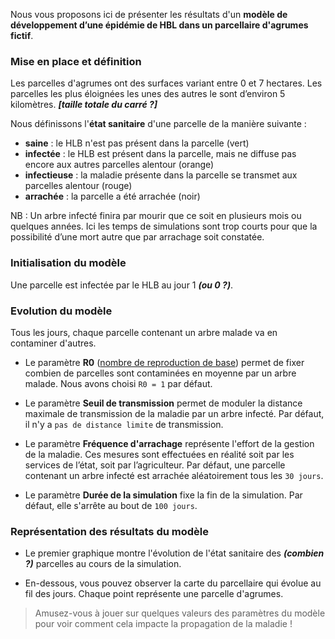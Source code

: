 Nous vous proposons ici de présenter les résultats d'un **modèle de développement d’une épidémie de HBL dans un parcellaire d'agrumes fictif**. 

### Mise en place et définition

Les parcelles d'agrumes ont des surfaces variant entre 0 et 7 hectares.
Les parcelles les plus éloignées les unes des autres le sont d’environ 5 kilomètres. 
***[taille totale du carré ?]***

Nous définissons l'**état sanitaire** d'une parcelle de la manière suivante :

- **saine** : le HLB n'est pas présent dans la parcelle (vert)
- **infectée** : le HLB est présent dans la parcelle, mais ne diffuse pas encore aux autres parcelles alentour (orange)
- **infectieuse** : la maladie présente dans la parcelle se transmet aux parcelles alentour (rouge)
- **arrachée** : la parcelle a été arrachée (noir)

NB : Un arbre infecté finira par mourir que ce soit en plusieurs mois ou quelques années. 
Ici les temps de simulations sont trop courts pour que la possibilité d’une mort autre que par arrachage soit constatée.


### Initialisation du modèle

Une parcelle est infectée par le HLB au jour 1 ***(ou 0 ?)***.


### Evolution du modèle

Tous les jours, chaque parcelle contenant un arbre malade va en contaminer d'autres. 

- Le paramètre **R0** ([nombre de reproduction de base](https://fr.wikipedia.org/wiki/Nombre_de_reproduction_de_base)) permet de fixer combien de parcelles sont contaminées en moyenne par un arbre malade. Nous avons choisi `R0 = 1` par défaut.

- Le paramètre **Seuil de transmission** permet de moduler la distance maximale de transmission de la maladie par un arbre infecté. Par défaut, il n'y a `pas de distance limite` de transmission.

- Le paramètre **Fréquence d'arrachage** représente l'effort de la gestion de la maladie. Ces mesures sont effectuées en réalité soit par les services de l’état, soit par l’agriculteur. Par défaut, une parcelle contenant un arbre infecté est arrachée aléatoirement tous les `30 jours`.

- Le paramètre **Durée de la simulation** fixe la fin de la simulation. Par défaut, elle s'arrête au bout de `100 jours`.


### Représentation des résultats du modèle

- Le premier graphique montre l'évolution de l'état sanitaire des ***(combien ?)*** parcelles au cours de la simulation.

- En-dessous, vous pouvez observer la carte du parcellaire qui évolue au fil des jours.
  Chaque point représente une parcelle d'agrumes.


> Amusez-vous à jouer sur quelques valeurs des paramètres du modèle pour voir comment cela impacte la propagation de la maladie !

